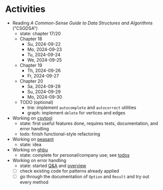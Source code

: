 # Activities

- Reading _A Common-Sense Guide to Data Structures and Algorithms_ ("CSGDSA")
    - state: chapter 17/20
    - Chapter 18
        - Su, 2024-09-22
        - Mo, 2024-09-23
        - Tu, 2024-09-24
        - We, 2024-09-25
    - Chapter 19
        - Th, 2024-09-26
        - Fr, 2024-09-27
    - Chapter 20
        - Sa, 2024-09-28
        - Su, 2024-09-29
        - Mo, 2024-09-30
    - TODO (optional)
        - trie: implement `autocomplete` and `autocorrect` utilities
        - graph: implement `delete` for vertices and edges
- Working on [csvtool](https://github.com/patrickbucher/csvtool)
    - state: first useful features done, requires tests, documentation, and
      error handling
    - todo: finish functional-style refactoring
- Working on [peasant](https://github.com/patrickbucher/peasant)
    - state: idea
- Working on [ghbu](https://github.com/patrickbucher/ghbu)
    - state: complete for personal/company use; see
      [todos](https://github.com/patrickbucher/ghbu?tab=readme-ov-file#todo)
- Working on error handling
    - state: started [Q&A](error-handling/error-handling.md) and
      [overview](error-handling/error-handling.png)
    - [ ] check existing code for patterns already applied
    - [ ] go through the documentation of `Option` and `Result` and try out every method
